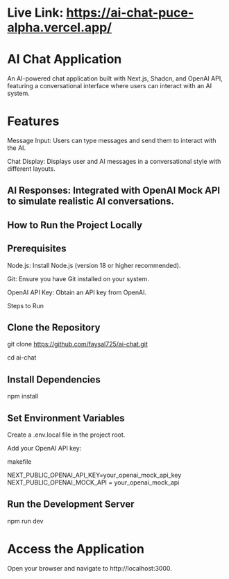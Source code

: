 # Live Link: https://ai-chat-puce-alpha.vercel.app/
# AI Chat Application
An AI-powered chat application built with Next.js, Shadcn, and OpenAI API, featuring a conversational interface where users can interact with an AI system.

# Features

Message Input: Users can type messages and send them to interact with the AI.

Chat Display: Displays user and AI messages in a conversational style with different layouts.

## AI Responses: Integrated with OpenAI Mock API to simulate realistic AI conversations.

## How to Run the Project Locally

##  Prerequisites
Node.js: Install Node.js (version 18 or higher recommended).

Git: Ensure you have Git installed on your system.

OpenAI API Key: Obtain an API key from OpenAI.

Steps to Run


##  Clone the Repository
git clone https://github.com/faysal725/ai-chat.git

cd ai-chat

##  Install Dependencies
npm install

## Set Environment Variables
Create a .env.local file in the project root.

Add your OpenAI API key:

makefile

NEXT_PUBLIC_OPENAI_API_KEY=your_openai_mock_api_key
NEXT_PUBLIC_OPENAI_MOCK_API = your_openai_mock_api
##  Run the Development Server
npm run dev

# Access the Application
Open your browser and navigate to http://localhost:3000.
